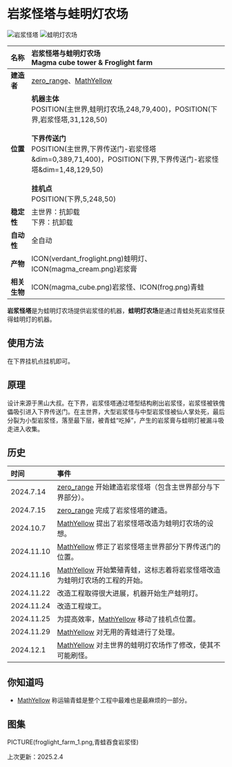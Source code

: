﻿# **岩浆怪塔与蛙明灯农场**
![岩浆怪塔](images/magma_cube_tower.png)
![蛙明灯农场](images/froglight_farm.png)

|**名称**|**岩浆怪塔与蛙明灯农场<br>Magma cube tower & Froglight farm**|
|:-|:-|
|**建造者**|[zero_range](?player/zero_range)、[MathYellow](?player/MathYellow)|
|**位置**|**机器主体**<br>POSITION(主世界,蛙明灯农场,248,79,400)，POSITION(下界,岩浆怪塔,31,128,50)</a><br><br>**下界传送门**<br>POSITION(主世界,下界传送门-岩浆怪塔&dim=0,389,71,400)，POSITION(下界,下界传送门-岩浆怪塔&dim=1,48,129,50)<br><br>**挂机点**<br>POSITION(下界,5,248,50)|
|**稳定性**|主世界：抗卸载<br>下界：抗卸载|
|**自动性**|全自动|
|**产物**|ICON(verdant_froglight.png)蛙明灯、ICON(magma_cream.png)岩浆膏|
|**相关生物**|ICON(magma_cube.png)岩浆怪、ICON(frog.png)青蛙|

**岩浆怪塔**是为蛙明灯农场提供岩浆怪的机器，**蛙明灯农场**是通过青蛙处死岩浆怪获得蛙明灯的机器。

## **使用方法**
在下界挂机点挂机即可。

## **原理**
设计来源于黑山大叔。在下界，岩浆怪塔通过塔型结构刷出岩浆怪，岩浆怪被铁傀儡吸引进入下界传送门。在主世界，大型岩浆怪与中型岩浆怪被仙人掌处死，最后分裂为小型岩浆怪，落至最下层，被青蛙“吃掉”，产生的岩浆膏与蛙明灯被漏斗吸走进入收集。

## **历史**
|时间|事件|
|:-|:-|
|2024.7.14|[zero_range](?player/zero_range) 开始建造岩浆怪塔（包含主世界部分与下界部分）。|
|2024.7.15|[zero_range](?player/zero_range) 完成了岩浆怪塔的建造。|
|2024.10.7|[MathYellow](?player/MathYellow) 提出了岩浆怪塔改造为蛙明灯农场的设想。|
|2024.11.10|[MathYellow](?player/MathYellow) 修正了岩浆怪塔主世界部分下界传送门的位置。|
|2024.11.16|[MathYellow](?player/MathYellow) 开始繁殖青蛙，这标志着将岩浆怪塔改造为蛙明灯农场的工程的开始。|
|2024.11.22|改造工程取得很大进展，机器开始生产蛙明灯。|
|2024.11.24|改造工程竣工。|
|2024.11.25|为提高效率，[MathYellow](?player/MathYellow) 移动了挂机点位置。|
|2024.11.29|[MathYellow](?player/MathYellow) 对无用的青蛙进行了处理。|
|2024.12.1|[MathYellow](?player/MathYellow) 对主世界的蛙明灯农场作了修改，使其不可能刷怪。|

## **你知道吗**
- [MathYellow](?player/MathYellow) 称运输青蛙是整个工程中最难也是最麻烦的一部分。

## **图集**
<div id="pictures">
PICTURE(froglight_farm_1.png,青蛙吞食岩浆怪)
</div>

<p id="last_update">上次更新：2025.2.4</p>